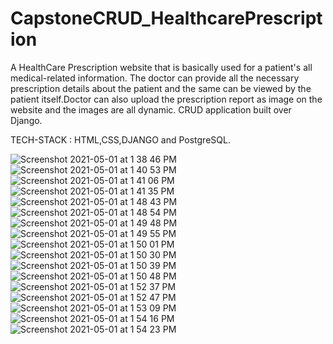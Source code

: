 # CapstoneCRUD_HealthcarePrescription
A HealthCare Prescription website that is basically used for a patient's all medical-related information. The doctor can provide all the necessary prescription details about the patient and the same can be viewed by the patient itself.Doctor can also upload the prescription report as image on the website and the images are all dynamic. CRUD application built over Django.

TECH-STACK : HTML,CSS,DJANGO and PostgreSQL.

![Screenshot 2021-05-01 at 1 38 46 PM](https://user-images.githubusercontent.com/44583018/116776221-f0f62400-aa84-11eb-82a9-a6ff8ba33eba.png)
![Screenshot 2021-05-01 at 1 40 53 PM](https://user-images.githubusercontent.com/44583018/116776227-f3587e00-aa84-11eb-956b-0b8294af7e56.png)
![Screenshot 2021-05-01 at 1 41 06 PM](https://user-images.githubusercontent.com/44583018/116776231-f5224180-aa84-11eb-9c9c-0acb99913cf9.png)
![Screenshot 2021-05-01 at 1 41 35 PM](https://user-images.githubusercontent.com/44583018/116776235-f7849b80-aa84-11eb-9dd3-1dc553f81593.png)
![Screenshot 2021-05-01 at 1 48 43 PM](https://user-images.githubusercontent.com/44583018/116776236-f9e6f580-aa84-11eb-8cd0-56ae442297bb.png)
![Screenshot 2021-05-01 at 1 48 54 PM](https://user-images.githubusercontent.com/44583018/116776240-ffdcd680-aa84-11eb-921b-56e23040b707.png)
![Screenshot 2021-05-01 at 1 49 48 PM](https://user-images.githubusercontent.com/44583018/116776243-02d7c700-aa85-11eb-8409-602334ca6252.png)
![Screenshot 2021-05-01 at 1 49 55 PM](https://user-images.githubusercontent.com/44583018/116776254-108d4c80-aa85-11eb-9247-86613ccc7e1a.png)
![Screenshot 2021-05-01 at 1 50 01 PM](https://user-images.githubusercontent.com/44583018/116776258-12efa680-aa85-11eb-993a-4752b39d3bb2.png)
![Screenshot 2021-05-01 at 1 50 30 PM](https://user-images.githubusercontent.com/44583018/116776261-15ea9700-aa85-11eb-9969-d861bd01de5e.png)
![Screenshot 2021-05-01 at 1 50 39 PM](https://user-images.githubusercontent.com/44583018/116776265-184cf100-aa85-11eb-9bab-ee0a2ddbf662.png)
![Screenshot 2021-05-01 at 1 50 48 PM](https://user-images.githubusercontent.com/44583018/116776267-1b47e180-aa85-11eb-944b-939e22216403.png)
![Screenshot 2021-05-01 at 1 52 37 PM](https://user-images.githubusercontent.com/44583018/116776271-1edb6880-aa85-11eb-97d9-86906cb00bf3.png)
![Screenshot 2021-05-01 at 1 52 47 PM](https://user-images.githubusercontent.com/44583018/116776278-21d65900-aa85-11eb-96c3-c37c80436b20.png)
![Screenshot 2021-05-01 at 1 53 09 PM](https://user-images.githubusercontent.com/44583018/116776280-2438b300-aa85-11eb-957e-a9236a460975.png)
![Screenshot 2021-05-01 at 1 54 16 PM](https://user-images.githubusercontent.com/44583018/116776281-269b0d00-aa85-11eb-9dc4-f09a79976277.png)
![Screenshot 2021-05-01 at 1 54 23 PM](https://user-images.githubusercontent.com/44583018/116776282-28fd6700-aa85-11eb-9fd4-9afd8e59a0ef.png)
